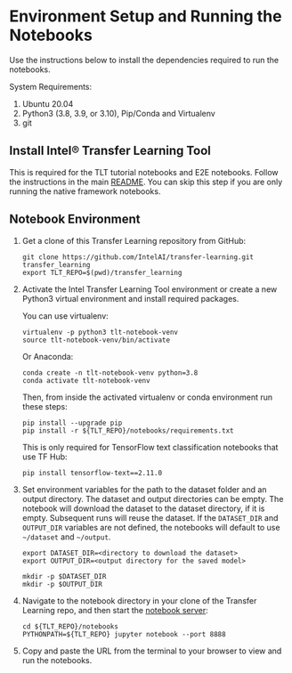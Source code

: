 # Environment Setup and Running the Notebooks

Use the instructions below to install the dependencies required to run the notebooks.

System Requirements:
1. Ubuntu 20.04
2. Python3 (3.8, 3.9, or 3.10), Pip/Conda and Virtualenv
3. git

## Install Intel® Transfer Learning Tool
This is required for the TLT tutorial notebooks and E2E notebooks. Follow the instructions in the
main [README](/README.md#build-and-install). You can skip this step if you are only running
the native framework notebooks.

## Notebook Environment

1. Get a clone of this Transfer Learning repository from GitHub:
   ```
   git clone https://github.com/IntelAI/transfer-learning.git transfer_learning
   export TLT_REPO=$(pwd)/transfer_learning
   ```
2. Activate the Intel Transfer Learning Tool environment or create a new Python3 virtual environment and install required packages.

   You can use virtualenv:
   ```
   virtualenv -p python3 tlt-notebook-venv
   source tlt-notebook-venv/bin/activate
   ```
   Or Anaconda:
   ```
   conda create -n tlt-notebook-venv python=3.8
   conda activate tlt-notebook-venv
   ```
   Then, from inside the activated virtualenv or conda environment run these steps:
   ```
   pip install --upgrade pip
   pip install -r ${TLT_REPO}/notebooks/requirements.txt
   ```
   This is only required for TensorFlow text classification notebooks that use TF Hub:
   ```
   pip install tensorflow-text==2.11.0
   ```
3. Set environment variables for the path to the dataset folder and an output directory.
   The dataset and output directories can be empty. The notebook will download the dataset to
   the dataset directory, if it is empty. Subsequent runs will reuse the dataset.
   If the `DATASET_DIR` and `OUTPUT_DIR` variables are not defined, the notebooks will
   default to use `~/dataset` and `~/output`.
   ```
   export DATASET_DIR=<directory to download the dataset>
   export OUTPUT_DIR=<output directory for the saved model>

   mkdir -p $DATASET_DIR
   mkdir -p $OUTPUT_DIR
   ```
4. Navigate to the notebook directory in your clone of the Transfer Learning repo, and then start the
   [notebook server](https://jupyter.readthedocs.io/en/latest/running.html#starting-the-notebook-server):
   ```
   cd ${TLT_REPO}/notebooks
   PYTHONPATH=${TLT_REPO} jupyter notebook --port 8888
   ```
5. Copy and paste the URL from the terminal to your browser to view and run the notebooks.
